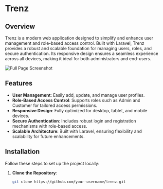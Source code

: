 # Trenz

## Overview

Trenz is a modern web application designed to simplify and enhance user management and role-based access control. Built with Laravel, Trenz provides a robust and scalable foundation for managing users, roles, and secure authentication. Its responsive design ensures a seamless experience across all devices, making it ideal for both administrators and end-users.

![Full Page Screenshot](./public/assets/img/home.png) <!-- Replace with the path to a full-page screenshot of your application -->

## Features

-   **User Management**: Easily add, update, and manage user profiles.
-   **Role-Based Access Control**: Supports roles such as Admin and Customer for tailored access permissions.
-   **Responsive Design**: Fully optimized for desktop, tablet, and mobile devices.
-   **Secure Authentication**: Includes robust login and registration mechanisms with role-based access.
-   **Scalable Architecture**: Built with Laravel, ensuring flexibility and scalability for future enhancements.

## Installation

Follow these steps to set up the project locally:

1. **Clone the Repository**:
    ```bash
    git clone https://github.com/your-username/trenz.git
    ```
